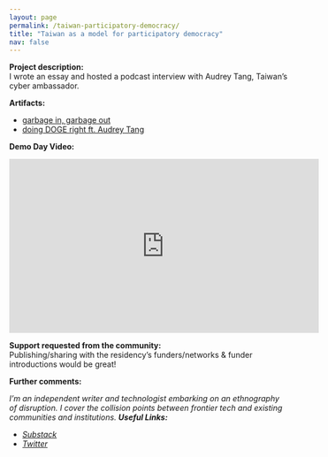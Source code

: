 ```yaml
---
layout: page
permalink: /taiwan-participatory-democracy/
title: "Taiwan as a model for participatory democracy"
nav: false
---
```


**Project description:**  
I wrote an essay and hosted a podcast interview with Audrey Tang, Taiwan’s cyber ambassador.

**Artifacts:**

- [garbage in, garbage out](https://jasmi.news/p/taiwan-2025)
- [doing DOGE right ft. Audrey Tang](https://jasmi.news/p/doing-doge-right-ft-audrey-tang)

**Demo Day Video:**

<iframe width="560" height="315" 
  src="https://youtu.be/NvnNKUVC2xU" 
  title="Demo Day Video" frameborder="0" 
  allow="accelerometer; autoplay; clipboard-write; encrypted-media; gyroscope; picture-in-picture" 
  allowfullscreen>
</iframe>

**Support requested from the community:**  
Publishing/sharing with the residency’s funders/networks & funder introductions would be great!

**Further comments:**

_I’m an independent writer and technologist embarking on an ethnography of disruption. I cover the collision points between frontier tech and existing communities and institutions._
_**Useful Links:**_

- _[Substack](https://jasmi.news/)_
- _[Twitter](https://twitter.com/jasminewsun)_
